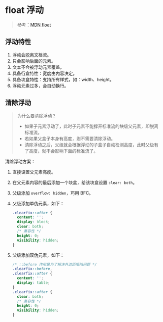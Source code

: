 # float 浮动

> 参考：[MDN float](https://developer.mozilla.org/zh-CN/docs/Web/CSS/float)

## 浮动特性

1. 浮动会脱离文档流。
2. 只会影响后面的元素。
3. 文本不会被浮动元素覆盖。
4. 具备行盒特性：宽度由内容决定。
5. 具备块盒特性：支持所有样式，如：width、height。
6. 浮动元素过多，会自动换行。

## 清除浮动

> 为什么要清除浮动？
>
> - 如果子元素浮动了，此时子元素不能撑开标准流的块级父元素，即脱离标准流。
> - 若如果父盒子本身有高度，则不需要清除浮动。
> - 清除浮动之后，父级就会根据浮动的子盒子自动检测高度，此时父级有了高度，就不会影响下面的标准流了。

清除浮动方案：

1. 直接设置父元素高度。
2. 在父元素内容的最后添加一个块盒，给该块盒设置 `clear: both`。
3. 父级添加 `overflow: hidden`，巧用 BFC。
4. 父级添加单伪元素，如下：

    ```css
    .clearfix::after {
      content: '';
      display: block;
      clear: both;
      /* 兼容性 */
      height: 0;
      visibility: hidden;
    }
    ```

5. 父级添加双伪元素，如下：

    ```css
    /* ::before 作用是为了解决外边距塌陷问题 */
    .clearfix::before,
    .clearfix::after {
      content: '';
      display: table;
    }
    .clearfix::after {
      clear: both;
      /* 兼容性 */
      height: 0;
      visibility: hidden;
    }
    ```

